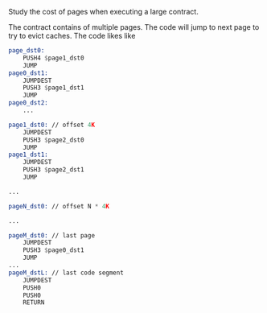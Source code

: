 Study the cost of pages when executing a large contract.

The contract contains of multiple pages.  The code will jump to next page to try to evict caches.  The code likes like

```asm
page_dst0:
    PUSH4 $page1_dst0
    JUMP
page0_dst1:
    JUMPDEST
    PUSH3 $page1_dst1
    JUMP  
page0_dst2:
    ...

page1_dst0: // offset 4K
    JUMPDEST
    PUSH3 $page2_dst0
    JUMP
page1_dst1:
    JUMPDEST
    PUSH3 $page2_dst1
    JUMP

...

pageN_dst0: // offset N * 4K

...

pageM_dst0: // last page
    JUMPDEST
    PUSH3 $page0_dst1
    JUMP
...
pageM_dstL: // last code segment
    JUMPDEST
    PUSH0
    PUSH0
    RETURN
```
